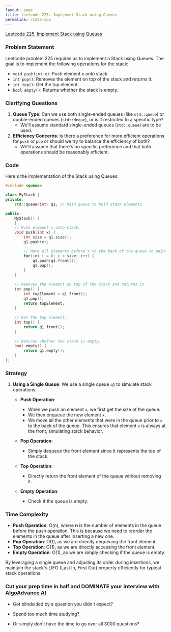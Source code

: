 ```yaml
---
layout: page
title: leetcode 225. Implement Stack using Queues
permalink: /s225-cpp
---
```

[Leetcode 225. Implement Stack using Queues](https://algoadvance.github.io/algoadvance/l225)
### Problem Statement
Leetcode problem 225 requires us to implement a Stack using Queues. The goal is to implement the following operations for the stack:

- `void push(int x)`: Push element x onto stack.
- `int pop()`: Removes the element on top of the stack and returns it.
- `int top()`: Get the top element.
- `bool empty()`: Returns whether the stack is empty.

### Clarifying Questions
1. **Queue Type**: Can we use both single-ended queues (like `std::queue`) or double-ended queues (`std::deque`), or is it restricted to a specific type?
   - We'll assume standard single-ended queues (`std::queue`) are to be used.
2. **Efficiency Concerns**: Is there a preference for more efficient operations for `push` or `pop` or should we try to balance the efficiency of both?
   - We'll assume that there's no specific preference and that both operations should be reasonably efficient.

### Code
Here's the implementation of the Stack using Queues:

```cpp
#include <queue>

class MyStack {
private:
    std::queue<int> q1; // Main queue to hold stack elements

public:
    MyStack() {
    }
    // Push element x onto stack.
    void push(int x) {
        int size = q1.size();
        q1.push(x);

        // Move all elements before x to the back of the queue to maintain stack order
        for(int i = 0; i < size; i++) {
            q1.push(q1.front());
            q1.pop();
        }
    }
    
    // Removes the element on top of the stack and returns it.
    int pop() {
        int topElement = q1.front();
        q1.pop();
        return topElement;
    }
    
    // Get the top element.
    int top() {
        return q1.front();
    }
    
    // Returns whether the stack is empty.
    bool empty() {
        return q1.empty();
    }
};
```

### Strategy
1. **Using a Single Queue**: We use a single queue `q1` to simulate stack operations.
   
   - **Push Operation**: 
     - When we push an element `x`, we first get the size of the queue.
     - We then enqueue the new element `x`.
     - We move all the other elements that were in the queue prior to `x` to the back of the queue. This ensures that element `x` is always at the front, simulating stack behavior.
   
   - **Pop Operation**:
     - Simply dequeue the front element since it represents the top of the stack.
   
   - **Top Operation**:
     - Directly return the front element of the queue without removing it.
   
   - **Empty Operation**:
     - Check if the queue is empty.

### Time Complexity
- **Push Operation**: O(n), where **n** is the number of elements in the queue before the push operation. This is because we need to reorder the elements in the queue after inserting a new one.
- **Pop Operation**: O(1), as we are directly dequeuing the front element.
- **Top Operation**: O(1), as we are directly accessing the front element.
- **Empty Operation**: O(1), as we are simply checking if the queue is empty.

By leveraging a single queue and adjusting its order during insertions, we maintain the stack's LIFO (Last In, First Out) property efficiently for typical stack operations.


### Cut your prep time in half and DOMINATE your interview with [AlgoAdvance AI](https://algoAdvance.com)

- Got blindsided by a question you didn't expect?

- Spend too much time studying?

- Or simply don't have the time to go over all 3000 questions?

